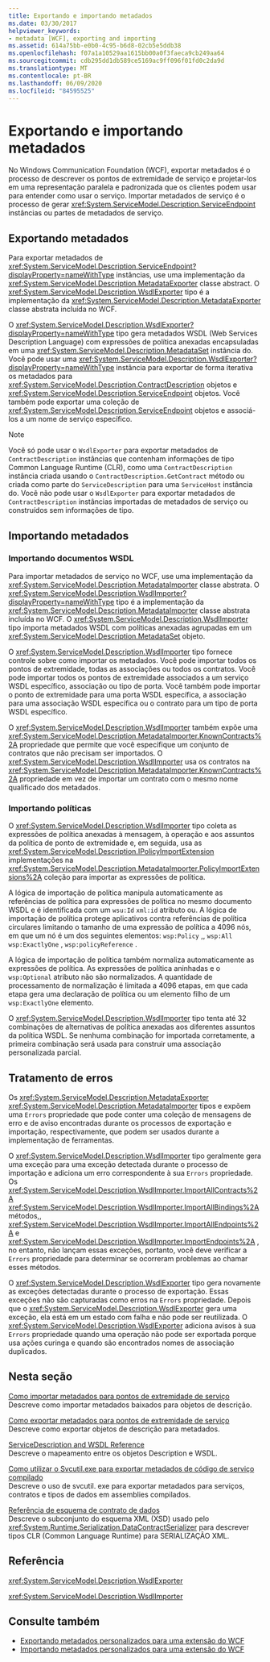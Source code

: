 ```yaml
---
title: Exportando e importando metadados
ms.date: 03/30/2017
helpviewer_keywords:
- metadata [WCF], exporting and importing
ms.assetid: 614a75bb-e0b0-4c95-b6d8-02cb5e5ddb38
ms.openlocfilehash: f07a1a10529aa1615bb00a0f3faeca9cb249aa64
ms.sourcegitcommit: cdb295dd1db589ce5169ac9ff096f01fd0c2da9d
ms.translationtype: MT
ms.contentlocale: pt-BR
ms.lasthandoff: 06/09/2020
ms.locfileid: "84595525"
---
```

# <a name="exporting-and-importing-metadata"></a>Exportando e importando metadados
No Windows Communication Foundation (WCF), exportar metadados é o processo de descrever os pontos de extremidade de serviço e projetar-los em uma representação paralela e padronizada que os clientes podem usar para entender como usar o serviço. Importar metadados de serviço é o processo de gerar <xref:System.ServiceModel.Description.ServiceEndpoint> instâncias ou partes de metadados de serviço.  
  
## <a name="exporting-metadata"></a>Exportando metadados  
 Para exportar metadados de <xref:System.ServiceModel.Description.ServiceEndpoint?displayProperty=nameWithType> instâncias, use uma implementação da <xref:System.ServiceModel.Description.MetadataExporter> classe abstract. O <xref:System.ServiceModel.Description.WsdlExporter> tipo é a implementação da <xref:System.ServiceModel.Description.MetadataExporter> classe abstrata incluída no WCF.  
  
 O <xref:System.ServiceModel.Description.WsdlExporter?displayProperty=nameWithType> tipo gera metadados WSDL (Web Services Description Language) com expressões de política anexadas encapsuladas em uma <xref:System.ServiceModel.Description.MetadataSet> instância do. Você pode usar uma <xref:System.ServiceModel.Description.WsdlExporter?displayProperty=nameWithType> instância para exportar de forma iterativa os metadados para <xref:System.ServiceModel.Description.ContractDescription> objetos e <xref:System.ServiceModel.Description.ServiceEndpoint> objetos. Você também pode exportar uma coleção de <xref:System.ServiceModel.Description.ServiceEndpoint> objetos e associá-los a um nome de serviço específico.  
  
> [!NOTE]
> Você só pode usar o `WsdlExporter` para exportar metadados de `ContractDescription` instâncias que contenham informações de tipo Common Language Runtime (CLR), como uma `ContractDescription` instância criada usando o `ContractDescription.GetContract` método ou criada como parte do `ServiceDescription` para uma `ServiceHost` instância do. Você não pode usar o `WsdlExporter` para exportar metadados de `ContractDescription` instâncias importadas de metadados de serviço ou construídos sem informações de tipo.  
  
## <a name="importing-metadata"></a>Importando metadados  
  
### <a name="importing-wsdl-documents"></a>Importando documentos WSDL  
 Para importar metadados de serviço no WCF, use uma implementação da <xref:System.ServiceModel.Description.MetadataImporter> classe abstrata. O <xref:System.ServiceModel.Description.WsdlImporter?displayProperty=nameWithType> tipo é a implementação da <xref:System.ServiceModel.Description.MetadataImporter> classe abstrata incluída no WCF. O <xref:System.ServiceModel.Description.WsdlImporter> tipo importa metadados WSDL com políticas anexadas agrupadas em um <xref:System.ServiceModel.Description.MetadataSet> objeto.  
  
 O <xref:System.ServiceModel.Description.WsdlImporter> tipo fornece controle sobre como importar os metadados. Você pode importar todos os pontos de extremidade, todas as associações ou todos os contratos. Você pode importar todos os pontos de extremidade associados a um serviço WSDL específico, associação ou tipo de porta. Você também pode importar o ponto de extremidade para uma porta WSDL específica, a associação para uma associação WSDL específica ou o contrato para um tipo de porta WSDL específico.  
  
 O <xref:System.ServiceModel.Description.WsdlImporter> também expõe uma <xref:System.ServiceModel.Description.MetadataImporter.KnownContracts%2A> propriedade que permite que você especifique um conjunto de contratos que não precisam ser importados. O <xref:System.ServiceModel.Description.WsdlImporter> usa os contratos na <xref:System.ServiceModel.Description.MetadataImporter.KnownContracts%2A> propriedade em vez de importar um contrato com o mesmo nome qualificado dos metadados.  
  
### <a name="importing-policies"></a>Importando políticas  
 O <xref:System.ServiceModel.Description.WsdlImporter> tipo coleta as expressões de política anexadas à mensagem, à operação e aos assuntos da política de ponto de extremidade e, em seguida, usa as <xref:System.ServiceModel.Description.IPolicyImportExtension> implementações na <xref:System.ServiceModel.Description.MetadataImporter.PolicyImportExtensions%2A> coleção para importar as expressões de política.  
  
 A lógica de importação de política manipula automaticamente as referências de política para expressões de política no mesmo documento WSDL e é identificada com um `wsu:Id` `xml:id` atributo ou. A lógica de importação de política protege aplicativos contra referências de política circulares limitando o tamanho de uma expressão de política a 4096 nós, em que um nó é um dos seguintes elementos: `wsp:Policy` ,, `wsp:All` `wsp:ExactlyOne` , `wsp:policyReference` .  
  
 A lógica de importação de política também normaliza automaticamente as expressões de política. As expressões de política aninhadas e o `wsp:Optional` atributo não são normalizados. A quantidade de processamento de normalização é limitada a 4096 etapas, em que cada etapa gera uma declaração de política ou um elemento filho de um `wsp:ExactlyOne` elemento.  
  
 O <xref:System.ServiceModel.Description.WsdlImporter> tipo tenta até 32 combinações de alternativas de política anexadas aos diferentes assuntos da política WSDL. Se nenhuma combinação for importada corretamente, a primeira combinação será usada para construir uma associação personalizada parcial.  
  
## <a name="error-handling"></a>Tratamento de erros  
 Os <xref:System.ServiceModel.Description.MetadataExporter> <xref:System.ServiceModel.Description.MetadataImporter> tipos e expõem uma `Errors` propriedade que pode conter uma coleção de mensagens de erro e de aviso encontradas durante os processos de exportação e importação, respectivamente, que podem ser usados durante a implementação de ferramentas.  
  
 O <xref:System.ServiceModel.Description.WsdlImporter> tipo geralmente gera uma exceção para uma exceção detectada durante o processo de importação e adiciona um erro correspondente à sua `Errors` propriedade. Os <xref:System.ServiceModel.Description.WsdlImporter.ImportAllContracts%2A> <xref:System.ServiceModel.Description.WsdlImporter.ImportAllBindings%2A> métodos,, <xref:System.ServiceModel.Description.WsdlImporter.ImportAllEndpoints%2A> e <xref:System.ServiceModel.Description.WsdlImporter.ImportEndpoints%2A> , no entanto, não lançam essas exceções, portanto, você deve verificar a `Errors` propriedade para determinar se ocorreram problemas ao chamar esses métodos.  
  
 O <xref:System.ServiceModel.Description.WsdlExporter> tipo gera novamente as exceções detectadas durante o processo de exportação. Essas exceções não são capturadas como erros na `Errors` propriedade. Depois que o <xref:System.ServiceModel.Description.WsdlExporter> gera uma exceção, ela está em um estado com falha e não pode ser reutilizada. O <xref:System.ServiceModel.Description.WsdlExporter> adiciona avisos à sua `Errors` propriedade quando uma operação não pode ser exportada porque usa ações curinga e quando são encontrados nomes de associação duplicados.  
  
## <a name="in-this-section"></a>Nesta seção  
 [Como importar metadados para pontos de extremidade de serviço](how-to-import-metadata-into-service-endpoints.md)  
 Descreve como importar metadados baixados para objetos de descrição.  
  
 [Como exportar metadados para pontos de extremidade de serviço](how-to-export-metadata-from-service-endpoints.md)  
 Descreve como exportar objetos de descrição para metadados.  
  
 [ServiceDescription and WSDL Reference](servicedescription-and-wsdl-reference.md)  
 Descreve o mapeamento entre os objetos Description e WSDL.  
  
 [Como utilizar o Svcutil.exe para exportar metadados de código de serviço compilado](how-to-use-svcutil-exe-to-export-metadata-from-compiled-service-code.md)  
 Descreve o uso de svcutil. exe para exportar metadados para serviços, contratos e tipos de dados em assemblies compilados.  
  
 [Referência de esquema de contrato de dados](data-contract-schema-reference.md)  
 Descreve o subconjunto do esquema XML (XSD) usado pelo <xref:System.Runtime.Serialization.DataContractSerializer> para descrever tipos CLR (Common Language Runtime) para SERIALIZAÇÃO XML.  
  
## <a name="reference"></a>Referência  
 <xref:System.ServiceModel.Description.WsdlExporter>  
  
 <xref:System.ServiceModel.Description.WsdlImporter>  
  
## <a name="see-also"></a>Consulte também

- [Exportando metadados personalizados para uma extensão do WCF](../extending/exporting-custom-metadata-for-a-wcf-extension.md)
- [Importando metadados personalizados para uma extensão do WCF](../extending/importing-custom-metadata-for-a-wcf-extension.md)

